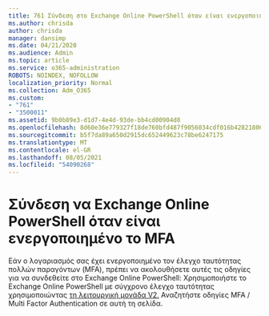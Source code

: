 ```yaml
---
title: 761 Σύνδεση στο Exchange Online PowerShell όταν είναι ενεργοποιημένο το MFA
ms.author: chrisda
author: chrisda
manager: dansimp
ms.date: 04/21/2020
ms.audience: Admin
ms.topic: article
ms.service: o365-administration
ROBOTS: NOINDEX, NOFOLLOW
localization_priority: Normal
ms.collection: Adm_O365
ms.custom:
- "761"
- "3500011"
ms.assetid: 9b0b89e3-d1d7-4e4d-93de-bb4cd00904d8
ms.openlocfilehash: 8d60e36e779327f18de760bfd487f9056034cdf016b4282180648906277f6d2d
ms.sourcegitcommit: b5f7da89a650d2915dc652449623c78be6247175
ms.translationtype: MT
ms.contentlocale: el-GR
ms.lasthandoff: 08/05/2021
ms.locfileid: "54090268"
---
```

# <a name="connect-to-exchange-online-powershell-when-mfa-is-enabled"></a>Σύνδεση να Exchange Online PowerShell όταν είναι ενεργοποιημένο το MFA

Εάν ο λογαριασμός σας έχει ενεργοποιημένο τον έλεγχο ταυτότητας πολλών παραγόντων (MFA), πρέπει να ακολουθήσετε αυτές τις οδηγίες για να συνδεθείτε στο Exchange Online PowerShell: Χρησιμοποιήστε το Exchange Online PowerShell με σύγχρονο έλεγχο ταυτότητας χρησιμοποιώντας [τη λειτουργική μονάδα V2.](https://aka.ms/exops-docs) Αναζητήστε οδηγίες MFA / Multi Factor Authentication σε αυτή τη σελίδα.
